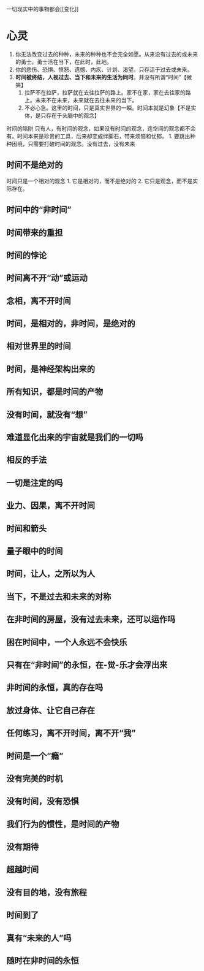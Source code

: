 一切现实中的事物都会[[变化]] 

# 心灵

1. 你无法改变过去的种种，未来的种种也不会完全如愿。从来没有过去的或未来的勇士。勇士活在当下，在此时，此地。
2. 你的悲伤、恐惧、愤怒、遗憾、内疚、计划、渴望。只存活于过去或未来。
3. **时间被终结，人视过去、当下和未来的生活为同时**。并没有所谓“时间”【微笑】
	1. 拉萨不在拉萨，拉萨就在去往拉萨的路上。家不在家，家在去往家的路上。未来不在未来，未来就在去往未来的当下。
	2. 不必心急。这里的时间，只是真实世界的一瞬。时间本就是幻象【不是实体，是只存在于头脑中的观念】

时间的陷阱
只有人，有时间的观念，如果没有时间的观念，连空间的观念都不会有。时间本来是珍贵的工具，后来却变成绊脚石，带来烦恼和忧郁。
	1. 要跳出种种困境，只需要打破时间的观念。没有过去，没有未来

## 时间不是绝对的
时间只是一个相对的观念
	1. 它是相对的，而不是绝对的
	2. 它只是观念，而不是实际存在。
## 时间中的“非时间”

## 时间带来的重担

## 时间的悖论

## 时间离不开“动”或运动

## 念相，离不开时间

## 时间，是相对的，非时间，是绝对的

## 相对世界里的时间

## 时间，是神经架构出来的

## 所有知识，都是时间的产物

## 没有时间，就没有“想”

## 难道显化出来的宇宙就是我们的一切吗

## 相反的手法

## 一切是注定的吗

## 业力、因果，离不开时间

## 时间和箭头

## 量子眼中的时间

## 时间，让人，之所以为人

## 当下，不是过去和未来的对称

## 在非时间的房屋，没有过去未来，还可以运作吗


## 困在时间中，一个人永远不会快乐

## 只有在“非时间”的永恒，在-觉-乐才会浮出来

## 非时间的永恒，真的存在吗

## 放过身体、让它自己存在

## 任何练习，离不开时间，离不开“我”

## 时间是一个“瘾”

## 没有完美的时机

## 没有时间，没有恐惧

## 我们行为的惯性，是时间的产物

## 没有期待

## 超越时间

## 没有目的地，没有旅程

## 时间到了

## 真有“未来的人”吗

## 随时在非时间的永恒
